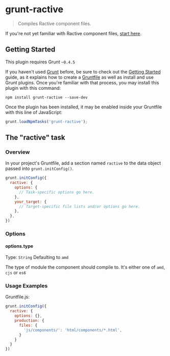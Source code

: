 # grunt-ractive

> Compiles Ractive component files.

If you're not yet familiar with Ractive component files, [start here](https://github.com/ractivejs/component-spec).

## Getting Started
This plugin requires Grunt `~0.4.5`

If you haven't used [Grunt](http://gruntjs.com/) before, be sure to check out the [Getting Started](http://gruntjs.com/getting-started) guide, as it explains how to create a [Gruntfile](http://gruntjs.com/sample-gruntfile) as well as install and use Grunt plugins. Once you're familiar with that process, you may install this plugin with this command:

```shell
npm install grunt-ractive --save-dev
```

Once the plugin has been installed, it may be enabled inside your Gruntfile with this line of JavaScript:

```js
grunt.loadNpmTasks('grunt-ractive');
```

## The "ractive" task

### Overview
In your project's Gruntfile, add a section named `ractive` to the data object passed into `grunt.initConfig()`.

```js
grunt.initConfig({
  ractive: {
    options: {
      // Task-specific options go here.
    },
    your_target: {
      // Target-specific file lists and/or options go here.
    },
  },
})
```

### Options

#### options.type
Type: `String`
Defaulting to `amd`

The type of module the component should compile to.
It's either one of `amd`, `cjs` or `es6`

### Usage Examples

Gruntfile.js:

```js
grunt.initConfig({
  ractive: {
    options: {},
    production: {
      files: {
        'js/components/': 'html/components/*.html',
      }
    }
  }
})
```
